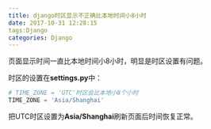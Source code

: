 ```yaml
---
title: django时区显示不正确比本地时间小8小时
date: 2017-10-31 12:28:15
tags:Django
categories: Django
---
```




页面显示时间一直比本地时间小8小时，明显是时区设置有问题。

时区的设置在**settings.py**中：

```python
# TIME_ZONE = 'UTC'时区会比本地小8个小时
TIME_ZONE = 'Asia/Shanghai'
```

把UTC时区设置为**Asia/Shanghai**刷新页面后时间恢复正常。